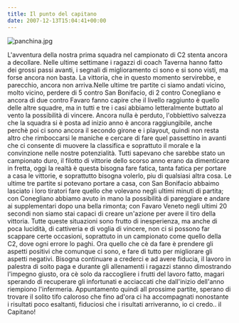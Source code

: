 ```yaml
---
title: Il punto del capitano
date: 2007-12-13T15:04:41+00:00
---
```

![panchina.jpg](http://www.basketgardolo.it/wp-content/uploads/2007/12/panchina.jpg)

L'avventura della nostra prima squadra nel campionato di C2 stenta ancora a decollare. Nelle ultime settimane i ragazzi di coach Taverna hanno fatto dei grossi passi avanti, i segnali di miglioramento ci sono e si sono visti, ma forse ancora non basta. La vittoria, che in questo momento servirebbe, e parecchio, ancora non arriva.Nelle ultime tre partite ci siamo andati vicino, molto vicino, perdere di 5 contro San Bonifacio, di 2 contro Conegliano e ancora di due contro Favaro fanno capire che il livello raggiunto è quello delle altre squadre, ma in tutti e tre i casi abbiamo letteralmente buttato al vento la possibilità di vincere. Ancora nulla è perduto, l'obbiettivo salvezza che la squadra si è posta ad inizio anno è ancora raggiungibile, anche perchè poi ci sono ancora il secondo girone e i playout, quindi non resta altro che rimboccarsi le maniche e cercare di fare quel passettino in avanti che ci consente di muovere la classifica e soprattuto il morale e la convinzione nelle nostre potenzialità. Tutti sapevano che sarebbe stato un campionato duro, il filotto di vittorie dello scorso anno erano da dimenticare in fretta, oggi la realtà è questa bisogna fare fatica, tanta fatica per portare a casa le vittorie, e soprattutto bisogna volerlo, piu di qualsiasi altra cosa. Le ultime tre partite si potevano portare a casa, con San Bonifacio abbaimo lasciato i loro tiratori fare quello che volevano negli ultimi minuti di partita; con Conegliano abbiamo avuto in mano la possibilità di pareggiare e andare ai supplementari dopo una bella rimonta; con Favaro Veneto negli ultimi 20 secondi non siamo stai capaci di creare un'azione per avere il tiro della vittoria. Tutte queste situazioni sono frutto di inesperienza, ma anche di poca lucidità, di cattiveria e di voglia di vincere, non ci si possono far scappare certe occasioni, soprattuto in un campionato come quello della C2, dove ogni errore lo paghi. Ora quello che cè da fare è prendere gli aspetti positivi che comunque ci sono, e fare di tutto per migliorare gli aspetti negativi. Bisogna continuare a crederci e ad avere fiducia, il lavoro in palestra di soito paga e durante gli allenamenti i ragazzi stanno dimostrando l'impegno giusto, ora cè solo da raccogliere i frutti del lavoro fatto, magari sperando di recuperare gli infortunati e acciaccati che dall'inizio dell'anno riempiono l'infermeria. Appuntamento quindi all prossime partite, sperano di trovare il solito tifo caloroso che fino ad'ora ci ha accompagnati nonostante i risultati poco esaltanti, fiduciosi che i risultati arriveranno, io ci credo.. il Capitano!